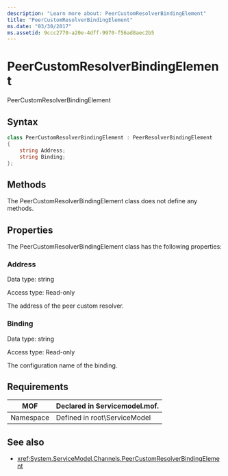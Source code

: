 ```yaml
---
description: "Learn more about: PeerCustomResolverBindingElement"
title: "PeerCustomResolverBindingElement"
ms.date: "03/30/2017"
ms.assetid: 9ccc2770-a20e-4dff-9970-f56ad8aec2b5
---
```

# PeerCustomResolverBindingElement

PeerCustomResolverBindingElement

## Syntax

```csharp
class PeerCustomResolverBindingElement : PeerResolverBindingElement
{
    string Address;
    string Binding;
};
```

## Methods

The PeerCustomResolverBindingElement class does not define any methods.

## Properties

 The PeerCustomResolverBindingElement class has the following properties:

### Address

Data type: string

Access type: Read-only

The address of the peer custom resolver.

### Binding

Data type: string

Access type: Read-only

The configuration name of the binding.

## Requirements

|MOF|Declared in Servicemodel.mof.|
|---------|-----------------------------------|
|Namespace|Defined in root\ServiceModel|

## See also

- <xref:System.ServiceModel.Channels.PeerCustomResolverBindingElement>

